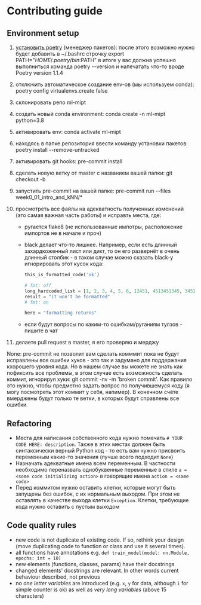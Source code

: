 # Contributing guide

## Environment setup

1. [установить poetry](https://python-poetry.org/docs/#installation) (менеджер пакетов):
   после этого возможно нужно будет добавить в ~/.bashrc строчку export
   PATH="$HOME/.poetry/bin:$PATH" в итоге у вас должна успешно выполниться команда poetry
   --version и напечатать что-то вроде Poetry version 1.1.4
1. отключить автоматическое создание env-ов (мы используем conda): poetry config
   virtualenvs.create false
1. склонировать репо ml-mipt
1. создать новый conda environment: conda create -n ml-mipt python=3.8
1. активировать env: conda activate ml-mipt
1. находясь в папке репозитория ввести команду установки пакетов: poetry install
   --remove-untracked
1. активировать git hooks: pre-commit install
1. сделать новую ветку от master с названием вашей папки: git checkout -b <your week name>
1. запустить pre-commit на вашей папке: pre-commit run --files week0_01_intro_and_kNN/\*
1. просмотреть все файлы на адекватность полученных изменений (это самая важная часть
   работы) и исправть места, где:

   - ругается flake8 (не использованные импотры, расположение импортов не в начале и проч)
   - black делает что-то лишнее. Например, если есть длинный захардкоженный лист или дикт,
     то он его развернёт в очень длинный столбик - в таком случае можно сказать black-у
     игнорировать этот кусок кода:

     ```python
     this_is_formatted_code('ok')

     # fmt: off
     long_hardcoded_list = [1, 2, 3, 4, 5, 6, 12451, 4513451345, 34513451345]
     result = "it won't be formatted"
     # fmt: on

     here = "formatting returns"
     ```

   - если будут вопросы по каким-то ошибкам/руганиям тулзов - пишите в чат

1. делаете pull request в master, я его проверяю и мерджу

None: pre-commit не позволит вам сделать комммит пока не будут исправлены все ошибки
хуков - это так и задумано для поддержания кхорошего уровня кода. Но в нашем случае вы
можете не знать как пофиксить все проблемы, в этом случае есть возможность сделать коммит,
игнорируя хуки: git commit -nv -m 'broken commit'. Как правило это нужно, чтобы предметно
задать вопрос по получившемуся коду (я могу посмотреть этот коммит у себя, напимер). В
конечном счёте вмерджены будут только те ветки, в которых будут справлены все ошибки.

## Refactoring

- Места для написания собственного кода нужно помечать `# YOUR CODE HERE: description`.
  Также в этих местах должен быть синтаксически верный Python код - то есть вам нужно
  присвоить переменным какие-то значения (лучше всего подходит `None`)
- Назначать адекватные имена всем переменным. В частности необходимо переназвать
  однобуквенные переменные в стиле `a = <some code initializing action>` в говорящие имена
  `action = <same code>`
- Перед коммитом нужно оставить клетки, которые могут быть запущены без ошибок, с их
  нормальным выходом. При этом не оставлять в качестве выхода клетки `Exception`. Клетки,
  требующие кода нужно оставить с пустым выходом

## Code quality rules

- new code is not duplicate of existing code. If so, rethink your design (move duplicating
  code to function or class and use it several times).
- all functions have annotations e.g.
  `def train_model(model: nn.Module, epochs: int = 10)`
- new elements (functions, classes, params) have their docstrings
- changed elements' docstrings are relevant. In other words current behaviour described,
  not previous
- no _one letter variables_ are introduced (e.g. `x`, `y` for data, although `i` for
  simple counter is ok) as well as _very long variables_ (above 15 characters)
